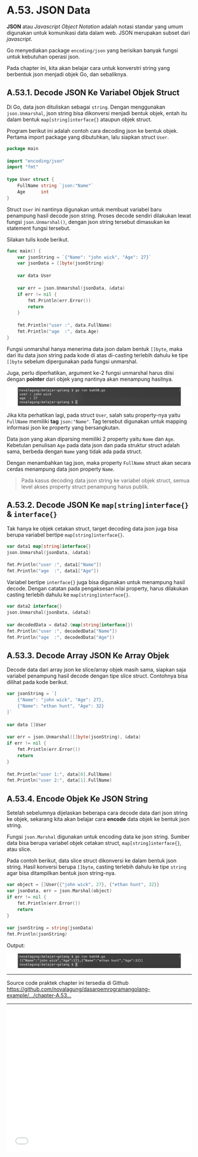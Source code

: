# A.53. JSON Data

**JSON** atau *Javascript Object Notation* adalah notasi standar yang umum digunakan untuk komunikasi data dalam web. JSON merupakan subset dari *javascript*.

Go menyediakan package `encoding/json` yang berisikan banyak fungsi untuk kebutuhan operasi json.

Pada chapter ini, kita akan belajar cara untuk konverstri string yang berbentuk json menjadi objek Go, dan sebaliknya.

## A.53.1. Decode JSON Ke Variabel Objek Struct

Di Go, data json dituliskan sebagai `string`. Dengan menggunakan `json.Unmarshal`, json string bisa dikonversi menjadi bentuk objek, entah itu dalam bentuk `map[string]interface{}` ataupun objek struct.

Program berikut ini adalah contoh cara decoding json ke bentuk objek. Pertama import package yang dibutuhkan, lalu siapkan struct `User`.

```go
package main

import "encoding/json"
import "fmt"

type User struct {
    FullName string `json:"Name"`
    Age      int
}
```

Struct `User` ini nantinya digunakan untuk membuat variabel baru penampung hasil decode json string. Proses decode sendiri dilakukan lewat fungsi `json.Unmarshal()`, dengan json string tersebut dimasukan ke statement fungsi tersebut.

Silakan tulis kode berikut.

```go
func main() {
    var jsonString = `{"Name": "john wick", "Age": 27}`
    var jsonData = []byte(jsonString)

    var data User

    var err = json.Unmarshal(jsonData, &data)
    if err != nil {
        fmt.Println(err.Error())
        return
    }

    fmt.Println("user :", data.FullName)
    fmt.Println("age  :", data.Age)
}
```

Fungsi unmarshal hanya menerima data json dalam bentuk `[]byte`, maka dari itu data json string pada kode di atas di-casting terlebih dahulu ke tipe `[]byte` sebelum dipergunakan pada fungsi unmarshal.

Juga, perlu diperhatikan, argument ke-2 fungsi unmarshal harus diisi dengan **pointer** dari objek yang nantinya akan menampung hasilnya.

![Decode data json ke variabel objek](images/A_json_1_decode.png)

Jika kita perhatikan lagi, pada struct `User`, salah satu property-nya yaitu `FullName` memiliki **tag** `json:"Name"`. Tag tersebut digunakan untuk mapping informasi json ke property yang bersangkutan.

Data json yang akan diparsing memiliki 2 property yaitu `Name` dan `Age`. Kebetulan penulisan `Age` pada data json dan pada struktur struct adalah sama, berbeda dengan `Name` yang tidak ada pada struct.

Dengan menambahkan tag json, maka property `FullName` struct akan secara cerdas menampung data json property `Name`.

> Pada kasus decoding data json string ke variabel objek struct, semua level akses property struct penampung harus publik.

## A.53.2. Decode JSON Ke `map[string]interface{}` & `interface{}`

Tak hanya ke objek cetakan struct, target decoding data json juga bisa berupa variabel bertipe `map[string]interface{}`.

```go
var data1 map[string]interface{}
json.Unmarshal(jsonData, &data1)

fmt.Println("user :", data1["Name"])
fmt.Println("age  :", data1["Age"])
```

Variabel bertipe `interface{}` juga bisa digunakan untuk menampung hasil decode. Dengan catatan pada pengaksesan nilai property, harus dilakukan casting terlebih dahulu ke `map[string]interface{}`.

```go
var data2 interface{}
json.Unmarshal(jsonData, &data2)

var decodedData = data2.(map[string]interface{})
fmt.Println("user :", decodedData["Name"])
fmt.Println("age  :", decodedData["Age"])
```

## A.53.3. Decode Array JSON Ke Array Objek

Decode data dari array json ke slice/array objek masih sama, siapkan saja variabel penampung hasil decode dengan tipe slice struct. Contohnya bisa dilihat pada kode berikut.

```go
var jsonString = `[
    {"Name": "john wick", "Age": 27},
    {"Name": "ethan hunt", "Age": 32}
]`

var data []User

var err = json.Unmarshal([]byte(jsonString), &data)
if err != nil {
    fmt.Println(err.Error())
    return
}

fmt.Println("user 1:", data[0].FullName)
fmt.Println("user 2:", data[1].FullName)
```

## A.53.4. Encode Objek Ke JSON String

Setelah sebelumnya dijelaskan beberapa cara decode data dari json string ke objek, sekarang kita akan belajar cara **encode** data objek ke bentuk json string.

Fungsi `json.Marshal` digunakan untuk encoding data ke json string. Sumber data bisa berupa variabel objek cetakan struct, `map[string]interface{}`, atau slice.

Pada contoh berikut, data slice struct dikonversi ke dalam bentuk json string. Hasil konversi berupa `[]byte`, casting terlebih dahulu ke tipe `string` agar bisa ditampilkan bentuk json string-nya.

```go
var object = []User{{"john wick", 27}, {"ethan hunt", 32}}
var jsonData, err = json.Marshal(object)
if err != nil {
    fmt.Println(err.Error())
    return
}

var jsonString = string(jsonData)
fmt.Println(jsonString)
```

Output:

![Encode data ke JSON](images/A_json_2_encode.png)

---

<div class="source-code-link">
    <div class="source-code-link-message">Source code praktek chapter ini tersedia di Github</div>
    <a href="https://github.com/novalagung/dasarpemrogramangolang-example/tree/master/chapter-A.53-json">https://github.com/novalagung/dasarpemrogramangolang-example/.../chapter-A.53...</a>
</div>

---

<iframe src="partial/ebooks.html" width="100%" height="390px" frameborder="0" scrolling="no"></iframe>
